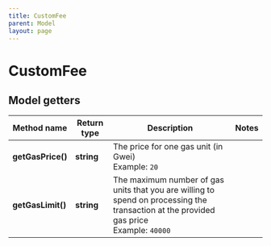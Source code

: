 ```yaml
---
title: CustomFee
parent: Model
layout: page
---
```


# CustomFee

## Model getters

Method name | Return type | Description | Notes
------------ | ------------- | ------------- | -------------
**getGasPrice()** | **string** | The price for one gas unit (in Gwei) <br>Example: `20` |
**getGasLimit()** | **string** | The maximum number of gas units that you are willing to spend on processing the transaction at the provided gas price <br>Example: `40000` |

